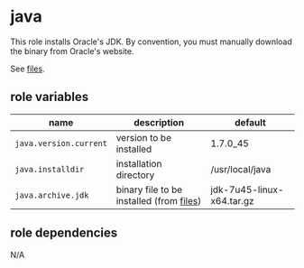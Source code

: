 # java 

This role installs Oracle's JDK. By convention, you must manually download the binary from Oracle's website.

See [files](https://github.com/pinterb/bootstrap/tree/master/provisioning/ansible/roles/java/files).

## role variables

|name|description|default|
|----|-----------|-------|
|`java.version.current`|version to be installed|1.7.0_45|
|`java.installdir`|installation directory|/usr/local/java|
|`java.archive.jdk`|binary file to be installed (from [files](https://github.com/pinterb/bootstrap/tree/master/provisioning/ansible/roles/java/files))|jdk-7u45-linux-x64.tar.gz|

## role dependencies

N/A
